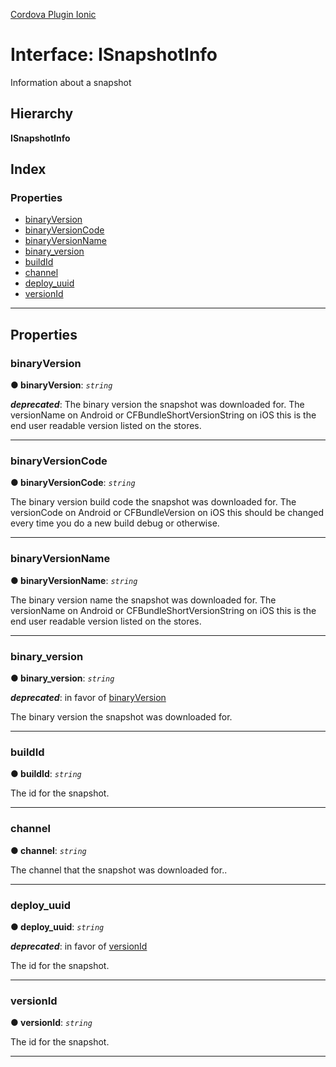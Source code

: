 [Cordova Plugin Ionic](../../README.md)

# Interface: ISnapshotInfo

Information about a snapshot

## Hierarchy

**ISnapshotInfo**

## Index

### Properties

* [binaryVersion](isnapshotinfo.md#binaryversion)
* [binaryVersionCode](isnapshotinfo.md#binaryversioncode)
* [binaryVersionName](isnapshotinfo.md#binaryversionname)
* [binary_version](isnapshotinfo.md#binary_version)
* [buildId](isnapshotinfo.md#buildid)
* [channel](isnapshotinfo.md#channel)
* [deploy_uuid](isnapshotinfo.md#deploy_uuid)
* [versionId](isnapshotinfo.md#versionid)

---

## Properties

<a id="binaryversion"></a>

###  binaryVersion

**● binaryVersion**: *`string`*

*__deprecated__*: The binary version the snapshot was downloaded for. The versionName on Android or CFBundleShortVersionString on iOS this is the end user readable version listed on the stores.

___
<a id="binaryversioncode"></a>

###  binaryVersionCode

**● binaryVersionCode**: *`string`*

The binary version build code the snapshot was downloaded for. The versionCode on Android or CFBundleVersion on iOS this should be changed every time you do a new build debug or otherwise.

___
<a id="binaryversionname"></a>

###  binaryVersionName

**● binaryVersionName**: *`string`*

The binary version name the snapshot was downloaded for. The versionName on Android or CFBundleShortVersionString on iOS this is the end user readable version listed on the stores.

___
<a id="binary_version"></a>

###  binary_version

**● binary_version**: *`string`*

*__deprecated__*: in favor of [binaryVersion](#binaryversion)

The binary version the snapshot was downloaded for.

___
<a id="buildid"></a>

###  buildId

**● buildId**: *`string`*

The id for the snapshot.

___
<a id="channel"></a>

###  channel

**● channel**: *`string`*

The channel that the snapshot was downloaded for..

___
<a id="deploy_uuid"></a>

###  deploy_uuid

**● deploy_uuid**: *`string`*

*__deprecated__*: in favor of [versionId](#versionid)

The id for the snapshot.

___
<a id="versionid"></a>

###  versionId

**● versionId**: *`string`*

The id for the snapshot.

___

